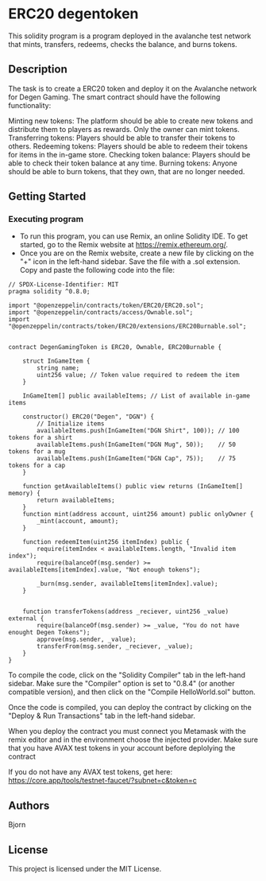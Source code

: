 # ERC20 degentoken

This solidity program is a program deployed in the avalanche test network that mints, transfers, redeems, checks the balance, and burns tokens.

## Description
The task is to create a ERC20 token and deploy it on the Avalanche network for Degen Gaming. The smart contract should have the following functionality:

Minting new tokens: The platform should be able to create new tokens and distribute them to players as rewards. Only the owner can mint tokens.
Transferring tokens: Players should be able to transfer their tokens to others.
Redeeming tokens: Players should be able to redeem their tokens for items in the in-game store.
Checking token balance: Players should be able to check their token balance at any time.
Burning tokens: Anyone should be able to burn tokens, that they own, that are no longer needed.

## Getting Started
### Executing program

* To run this program, you can use Remix, an online Solidity IDE. To get started, go to the Remix website at https://remix.ethereum.org/.
* Once you are on the Remix website, create a new file by clicking on the "+" icon in the left-hand sidebar. Save the file with a .sol extension. Copy and paste the following code into the file:
```
// SPDX-License-Identifier: MIT
pragma solidity ^0.8.0;

import "@openzeppelin/contracts/token/ERC20/ERC20.sol";
import "@openzeppelin/contracts/access/Ownable.sol";
import "@openzeppelin/contracts/token/ERC20/extensions/ERC20Burnable.sol";


contract DegenGamingToken is ERC20, Ownable, ERC20Burnable {

    struct InGameItem {
        string name;
        uint256 value; // Token value required to redeem the item
    }

    InGameItem[] public availableItems; // List of available in-game items

    constructor() ERC20("Degen", "DGN") {
        // Initialize items
        availableItems.push(InGameItem("DGN Shirt", 100)); // 100 tokens for a shirt
        availableItems.push(InGameItem("DGN Mug", 50));    // 50 tokens for a mug
        availableItems.push(InGameItem("DGN Cap", 75));    // 75 tokens for a cap
    }

    function getAvailableItems() public view returns (InGameItem[] memory) {
        return availableItems;
    }
    function mint(address account, uint256 amount) public onlyOwner {
        _mint(account, amount);
    }

    function redeemItem(uint256 itemIndex) public {
        require(itemIndex < availableItems.length, "Invalid item index");
        require(balanceOf(msg.sender) >= availableItems[itemIndex].value, "Not enough tokens");

        _burn(msg.sender, availableItems[itemIndex].value);
    }


    function transferTokens(address _reciever, uint256 _value) external {
        require(balanceOf(msg.sender) >= _value, "You do not have enought Degen Tokens");
        approve(msg.sender, _value);
        transferFrom(msg.sender, _reciever, _value);
    }
}
```
To compile the code, click on the "Solidity Compiler" tab in the left-hand sidebar. Make sure the "Compiler" option is set to "0.8.4" (or another compatible version), and then click on the "Compile HelloWorld.sol" button.

Once the code is compiled, you can deploy the contract by clicking on the "Deploy & Run Transactions" tab in the left-hand sidebar.

When you deploy the contract you must connect you Metamask with the remix editor and in the environment choose the injected provider. Make sure that you have AVAX test tokens in your account before deplolying the contract

If you do not have any AVAX test tokens, get here: https://core.app/tools/testnet-faucet/?subnet=c&token=c


## Authors
Bjorn


## License

This project is licensed under the MIT License.
